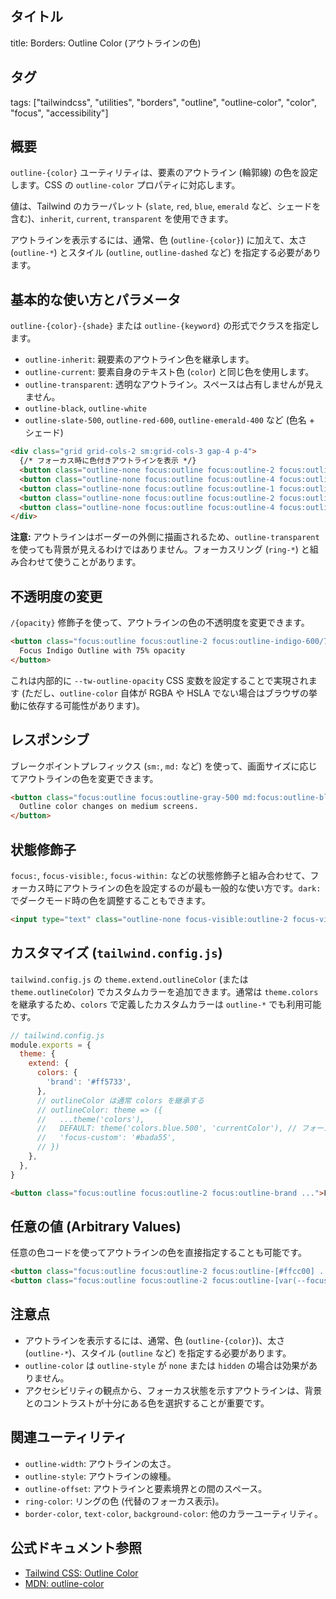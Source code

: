 ## タイトル
title: Borders: Outline Color (アウトラインの色)

## タグ
tags: ["tailwindcss", "utilities", "borders", "outline", "outline-color", "color", "focus", "accessibility"]

## 概要
`outline-{color}` ユーティリティは、要素のアウトライン (輪郭線) の色を設定します。CSS の `outline-color` プロパティに対応します。

値は、Tailwind のカラーパレット (`slate`, `red`, `blue`, `emerald` など、シェードを含む)、`inherit`, `current`, `transparent` を使用できます。

アウトラインを表示するには、通常、色 (`outline-{color}`) に加えて、太さ (`outline-*`) とスタイル (`outline`, `outline-dashed` など) を指定する必要があります。

## 基本的な使い方とパラメータ

`outline-{color}-{shade}` または `outline-{keyword}` の形式でクラスを指定します。

*   `outline-inherit`: 親要素のアウトライン色を継承します。
*   `outline-current`: 要素自身のテキスト色 (`color`) と同じ色を使用します。
*   `outline-transparent`: 透明なアウトライン。スペースは占有しませんが見えません。
*   `outline-black`, `outline-white`
*   `outline-slate-500`, `outline-red-600`, `outline-emerald-400` など (色名 + シェード)

```html
<div class="grid grid-cols-2 sm:grid-cols-3 gap-4 p-4">
  {/* フォーカス時に色付きアウトラインを表示 */}
  <button class="outline-none focus:outline focus:outline-2 focus:outline-blue-500 p-4 rounded bg-gray-200 dark:bg-gray-700">Focus Blue</button>
  <button class="outline-none focus:outline focus:outline-4 focus:outline-green-500 p-4 rounded bg-gray-200 dark:bg-gray-700">Focus Green</button>
  <button class="outline-none focus:outline focus:outline-1 focus:outline-pink-500/50 p-4 rounded bg-gray-200 dark:bg-gray-700">Focus Pink (50% Opacity)</button>
  <button class="outline-none focus:outline focus:outline-2 focus:outline-current text-purple-600 p-4 rounded bg-gray-200 dark:bg-gray-700">Focus Current (Purple)</button>
  <button class="outline-none focus:outline focus:outline-4 focus:outline-transparent focus:ring-2 focus:ring-red-500 p-4 rounded bg-gray-200 dark:bg-gray-700">Focus Transparent (Ring visible)</button>
</div>
```
**注意:** アウトラインはボーダーの外側に描画されるため、`outline-transparent` を使っても背景が見えるわけではありません。フォーカスリング (`ring-*`) と組み合わせて使うことがあります。

## 不透明度の変更

`/{opacity}` 修飾子を使って、アウトラインの色の不透明度を変更できます。

```html
<button class="focus:outline focus:outline-2 focus:outline-indigo-600/75 ...">
  Focus Indigo Outline with 75% opacity
</button>
```
これは内部的に `--tw-outline-opacity` CSS 変数を設定することで実現されます (ただし、`outline-color` 自体が RGBA や HSLA でない場合はブラウザの挙動に依存する可能性があります)。

## レスポンシブ

ブレークポイントプレフィックス (`sm:`, `md:` など) を使って、画面サイズに応じてアウトラインの色を変更できます。

```html
<button class="focus:outline focus:outline-gray-500 md:focus:outline-blue-500 ...">
  Outline color changes on medium screens.
</button>
```

## 状態修飾子

`focus:`, `focus-visible:`, `focus-within:` などの状態修飾子と組み合わせて、フォーカス時にアウトラインの色を設定するのが最も一般的な使い方です。`dark:` でダークモード時の色を調整することもできます。

```html
<input type="text" class="outline-none focus-visible:outline-2 focus-visible:outline-offset-2 focus-visible:outline-violet-500 dark:focus-visible:outline-violet-400 ...">
```

## カスタマイズ (`tailwind.config.js`)

`tailwind.config.js` の `theme.extend.outlineColor` (または `theme.outlineColor`) でカスタムカラーを追加できます。通常は `theme.colors` を継承するため、`colors` で定義したカスタムカラーは `outline-*` でも利用可能です。

```javascript
// tailwind.config.js
module.exports = {
  theme: {
    extend: {
      colors: {
        'brand': '#ff5733',
      },
      // outlineColor は通常 colors を継承する
      // outlineColor: theme => ({
      //   ...theme('colors'),
      //   DEFAULT: theme('colors.blue.500', 'currentColor'), // フォーカス時のデフォルト色
      //   'focus-custom': '#bada55',
      // })
    },
  },
}
```

```html
<button class="focus:outline focus:outline-2 focus:outline-brand ...">Focus brand color outline</button>
```

## 任意の値 (Arbitrary Values)

任意の色コードを使ってアウトラインの色を直接指定することも可能です。

```html
<button class="focus:outline focus:outline-2 focus:outline-[#ffcc00] ...">Focus arbitrary yellow outline</button>
<button class="focus:outline focus:outline-2 focus:outline-[var(--focus-color)]/[.8] ...">Focus outline from CSS variable with opacity</button>
```

## 注意点

*   アウトラインを表示するには、通常、色 (`outline-{color}`)、太さ (`outline-*`)、スタイル (`outline` など) を指定する必要があります。
*   `outline-color` は `outline-style` が `none` または `hidden` の場合は効果がありません。
*   アクセシビリティの観点から、フォーカス状態を示すアウトラインは、背景とのコントラストが十分にある色を選択することが重要です。

## 関連ユーティリティ

*   `outline-width`: アウトラインの太さ。
*   `outline-style`: アウトラインの線種。
*   `outline-offset`: アウトラインと要素境界との間のスペース。
*   `ring-color`: リングの色 (代替のフォーカス表示)。
*   `border-color`, `text-color`, `background-color`: 他のカラーユーティリティ。

## 公式ドキュメント参照
*   [Tailwind CSS: Outline Color](https://tailwindcss.com/docs/outline-color)
*   [MDN: outline-color](https://developer.mozilla.org/en-US/docs/Web/CSS/outline-color)